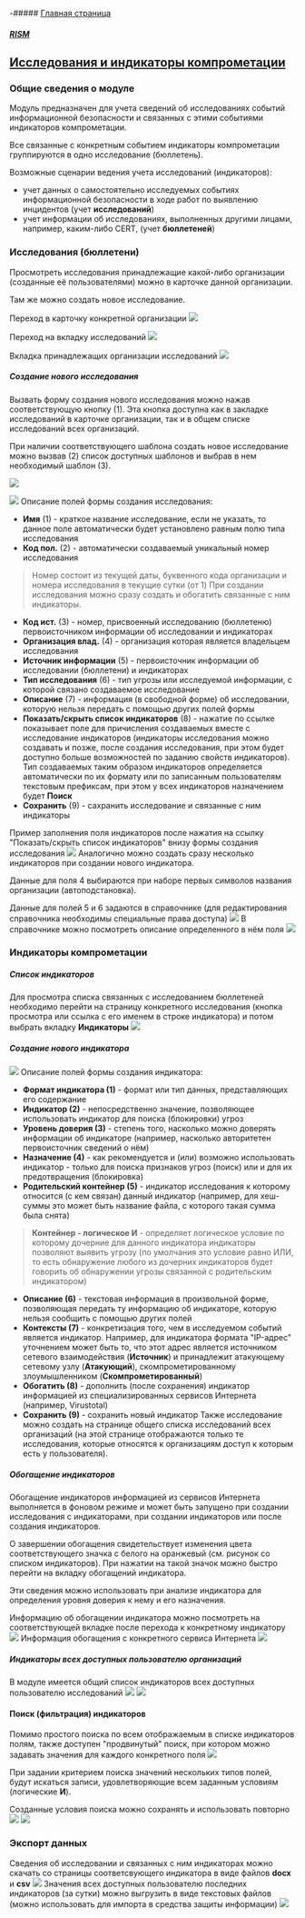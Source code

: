 -##### [Главная страница](../../index.md)
##### [RISM](../index.md)
## [Исследования и индикаторы компрометации](./rism/investigation/index.md)
### Общие сведения о модуле
Модуль предназначен для учета сведений об исследованиях событий информационной безопасности и связанных с этими событиями индикаторов компрометации.

Все связанные с конкретным событием индикаторы компрометации группируются в одно исследование (бюллетень).

Возможные сценарии ведения учета исследований (индикаторов):
* учет данных о самостоятельно исследуемых событиях информационной безопасности в ходе работ по выявлению инцидентов (учет **исследований**)
* учет информации об исследованиях, выполненных другими лицами, например, каким-либо CERT, (учет **бюллетеней**)

### Исследования (бюллетени)
Просмотреть исследования принадлежащие какой-либо организации (созданные её пользователями) можно в карточке данной организации.

Там же можно создать новое исследование.

Переход в карточку конкретной организации
![](organizations1.png)

Переход на вкладку исследований
![](organization1.png)

Вкладка принадлежащих организации исследований
![](organization_investigations1.png)

##### Создание нового исследования
Вызвать форму создания нового исследования можно нажав соответствующую кнопку (1). Эта кнопка доступна как в закладке исследований в карточке организации, так и в общем списке исследований всех организаций.

При наличии соответствующего шаблона создать новое исследование можно вызвав (2) список доступных шаблонов и выбрав в нем необходимый шаблон (3).

![](new_investigation1.png)

![](investigation_form1.png)
Описание полей формы создания исследования:
* **Имя** (1) - краткое название исследование, если не указать, то данное поле автоматически будет установлено равным полю типа исследования
* **Код пол.** (2) - автоматически создаваемый уникальный номер исследования
> Номер состоит из текущей даты, буквенного кода организации и номера исследования в текущие сутки (от 1)
При создании исследования можно сразу создать и обогатить связанные с ним индикаторы.
* **Код ист.** (3) - номер, присвоенный исследованию (бюллетеню) первоисточником информации об исследовании и индикаторах
* **Организация влад.** (4) - организация которая является владельцем исследования
* **Источник информации** (5) -  первоисточник информации об исследовании (бюллетени) и индикаторах
* **Тип исследования** (6) - тип угрозы или исследуемой информации, с которой связано создаваемое исследование
* **Описание** (7) - информация (в свободной форме) об исследовании, которую нельзя передать с помощью других полей формы
* **Показать/скрыть список индикаторов** (8) - нажатие по ссылке показывает поле для причисления создаваемых вместе с исследование индикаторов (индикаторы исследования можно создавать и позже, после создания исследования, при этом будет доступно больше возможностей по заданию свойств индикаторов). Тип создаваемых таким образом индикаторов определяется автоматически по их формату или по записанным пользователям текстовым префиксам, при этом у всех индикаторов назначением будет **Поиск**
* **Сохранить** (9) - сахранить исследование и связанные с ним индикаторы

Пример заполнения поля индикаторов после нажатия на ссылку "Показать/скрыть список индикаторов" внизу формы создания исследования
![](investigation_form2.png)
Аналогично можно создать сразу несколько индикаторов при создании нового индикатора.

Данные для поля 4 выбираются при наборе первых символов названия организации (автоподстановка).

Данные для полей 5 и 6 задаются в справочнике (для редактирования справочника необходимы специальные права доступа)
![](references1.png)
В справочнике можно посмотреть описание определенного в нём поля
![](context1.png)
### Индикаторы компрометации
##### Список индикаторов
Для просмотра списка связанных с исследованием бюллетеней необходимо перейти на страницу конкретного исследования (кнопка просмотра или ссылка с его именем в строке индикатора) и потом выбрать вкладку **Индикаторы**
![](investigation_indicators1.png)

##### Создание нового индикатора
![](indicator_form1.png)
Описание полей формы создания индикатора:
* **Формат индикатора (1)** - формат или тип данных, представляющих его содержание
* **Индикатор (2)** - непосредственно значение, позволяющее использовать индикатор для поиска (блокировки) угроз
* **Уровень доверия (3)** - степень того, насколько можно доверять информации об индикаторе (например, насколько авторитетен первоисточник сведений о нём)
* **Назначение (4)** - как рекомендуется и (или) возможно использовать индикатор - только для поиска признаков угроз (поиск) или и для их предотвращения (блокировка)
* **Родительский контейнер (5)** - индикатор исследования к которому относится (с кем связан) данный индикатор (например, для хеш-суммы это может быть название файла, с которого такая сумма была снята)
> **Контейнер - логическое И** - определяет логическое условие по которому дочерние для данного индикатора индикаторы позволяют выявить угрозу (по умолчания это условие равно ИЛИ, то есть обнаружение любого из дочерних индикаторов будет говорить об обнаружении угрозы связанной с родительским индикатором)
* **Описание (6)** - текстовая информация в произвольной форме, позволяющая передать ту информацию об индикаторе, которую нельзя сообщить с помощью других полей
* **Контексты (7)** - конкретизация того, чем в исследуемом событий является индикатор. Например, для индикатора формата "IP-адрес" уточнением может быть то, что этот адрес является источником сетевого взаимодействия (**Источник**) и принадлежит атакующему сетевому узлу (**Атакующий**), скомпрометированному злоумышленником (**Скомпрометированный**)
* **Обогатить (8)** - дополнить (после сохранения) индикатор информацией из специализированных сервисов Интернета (например, Virustotal)
* **Сохранить (9)** - сохранить новый индикатор
Также исследование можно создать на странице общего списка исследований всех организаций (на этой странице отображаются только те исследования, которые относятся к организациям доступ к которым есть у пользователя).

##### Обогащение индикаторов
Обогащение индикаторов информацией из сервисов Интернета выполняется в фоновом режиме и может быть запущено при создании исследования с индикаторами, при создании индикаторов или после создания индикаторов.

О завершении обогащения свидетельствует изменения цвета соответствующего значка с белого на оранжевый (см. рисунок со списком индикаторов). При нажатии на такой значок можно быстро перейти на вкладку обогащений индикатора.

Эти сведения можно использовать при анализе индикатора для определения уровня доверия к нему и его назначения.

Информацию об обогащении индикатора можно посмотреть на соответствующей вкладке после перехода к конкретному индикатору
![](enrichments1.png)
Информация обогащения с конкретного сервиса Интернета
![](enrichments2.png)


##### Индикаторы всех доступных пользователю организаций
В модуле имеется общий список индикаторов всех доступных пользователю исследований 
![]( indicators_menu1.png)
![]( indicators1.png)
#### Поиск (фильтрация) индикаторов
Помимо простого поиска по всем отображаемым в списке индикаторов полям, также доступен "продвинутый" поиск, при котором можно задавать значения для каждого конкретного поля
![](search1.png)

При задании критерием поиска значений нескольких типов полей, будут искаться записи, удовлетворяющие всем заданным условиям (логические **И**).

Созданные условия поиска можно сохранять и использовать повторно
![](filter1.png)
![](filter2.png)
### Экспорт данных
Сведения об исследовании и связанных с ним индикаторах можно скачать со страницы соответсвующего индикатора в виде файлов **docx** и **csv**
![](investigation_reports1.png)
Значения всех доступных пользователю последних индикаторов (за сутки) можно выгрузить в виде текстовых файлов (можно использовать для импорта в средства защиты информации)
![](indicator_reports1.png)
